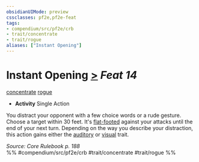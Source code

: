 ```yaml
---
obsidianUIMode: preview
cssclasses: pf2e,pf2e-feat
tags:
- compendium/src/pf2e/crb
- trait/concentrate
- trait/rogue
aliases: ["Instant Opening"]
---
```

# Instant Opening  [>](rules/core-rulebook/chapter-9-playing-the-game.md#Actions "Single Action") *Feat 14*  
[concentrate](rules/traits/concentrate.md "Concentrate Action & Ability Trait")  [rogue](rules/traits/rogue.md "Rogue Class Trait")  

- **Activity** Single Action

You distract your opponent with a few choice words or a rude gesture. Choose a target within 30 feet. It's [flat-footed](rules/conditions.md#Flat-footed) against your attacks until the end of your next turn. Depending on the way you describe your distraction, this action gains either the [auditory](rules/traits/auditory.md "Auditory Effect Trait") or [visual](rules/traits/visual.md "Visual Effect Trait") trait.

*Source: Core Rulebook p. 188*  
%% #compendium/src/pf2e/crb #trait/concentrate #trait/rogue %%